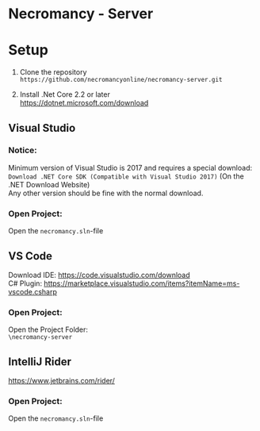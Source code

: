 Necromancy - Server
===

# Setup
1) Clone the repository  
`https://github.com/necromancyonline/necromancy-server.git`

2) Install .Net Core 2.2 or later  
https://dotnet.microsoft.com/download


## Visual Studio
### Notice:
Minimum version of Visual Studio is 2017 and requires a special download:  
`Download .NET Core SDK (Compatible with Visual Studio 2017)` (On the .NET Download Website)  
Any other version should be fine with the normal download.

### Open Project:
Open the `necromancy.sln`-file

## VS Code
Download IDE: https://code.visualstudio.com/download  
C# Plugin: https://marketplace.visualstudio.com/items?itemName=ms-vscode.csharp  

### Open Project:
Open the Project Folder:  
`\necromancy-server`

## IntelliJ Rider
https://www.jetbrains.com/rider/

### Open Project:  
Open the `necromancy.sln`-file


